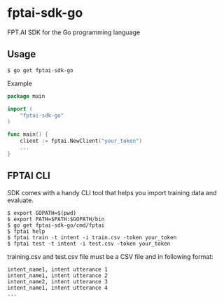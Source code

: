 # fptai-sdk-go
FPT.AI SDK for the Go programming language

## Usage
```
$ go get fptai-sdk-go
```
Example
```go
package main

import (
    "fptai-sdk-go"
)

func main() {
    client := fptai.NewClient("your_token")
    ...
}
```

## FPTAI CLI
SDK comes with a handy CLI tool that helps you import training data and evaluate.
```
$ export GOPATH=$(pwd)
$ export PATH=$PATH:$GOPATH/bin
$ go get fptai-sdk-go/cmd/fptai
$ fptai help
$ fptai train -t intent -i train.csv -token your_token
$ fptai test -t intent -i test.csv -token your_token
```

training.csv and test.csv file must be a CSV file and in following format:
```
intent_name1, intent utterance 1
intent_name1, intent utterance 2
intent_name2, intent utterance 3
intent_name1, intent utterance 4
...
```
